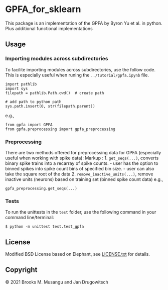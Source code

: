 # GPFA_for_sklearn

This package is an implementation of the GPFA by Byron Yu et al. in python. \
Plus additional functional implementations 

## Usage

### Importing modules across subdirectories

To facilite importing modules across subdirectories, use the follow code. \
This is especially useful when runing the `../tutorial/gpfa.ipynb` file.
```
import pathlib
import sys
filepath = pathlib.Path.cwd()  # create path

# add path to python path
sys.path.insert(0, str(filepath.parent))
```
e.g., 
```
from gpfa import GPFA
from gpfa.preprocessing import gpfa_preprocessing
```

### Preprocessing

There are two methods offered for preprocessing data for GPFA (especially useful when working with spike data):
Markup : 1. `get_seqs(...)`, converts binary spike trains into a recarray of spike counts.
            - user has the option to binned spikes into spike count bins of specified bin size.
            - user can also take the square root of the data
         2. `remove_inactive_units(...)`, remove inactive units (neurons) based on training set (binned spike count data)
e.g.,
```
gpfa_preprocessing.get_seqs(...)
```

### Tests

To run the unittests in the `test` folder, use the following command in your command line/terminal:
```
$ python -m unittest test.test_gpfa
```

## License
Modified BSD License based on Elephant, see [LICENSE.txt](LICENSE.txt) for details.


## Copyright

:copyright: 2021 Brooks M. Musangu and Jan Drugowitsch